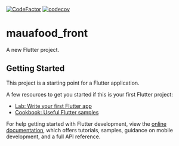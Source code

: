 [![CodeFactor](https://www.codefactor.io/repository/github/maua-dev/mauafood_front/badge)](https://www.codefactor.io/repository/github/maua-dev/mauafood_front)
[![codecov](https://codecov.io/gh/Maua-Dev/mauafood_front/branch/develop/graph/badge.svg?token=GR7SIIK1QU)](https://codecov.io/gh/Maua-Dev/mauafood_front)
# mauafood_front

A new Flutter project.

## Getting Started

This project is a starting point for a Flutter application.

A few resources to get you started if this is your first Flutter project:

- [Lab: Write your first Flutter app](https://docs.flutter.dev/get-started/codelab)
- [Cookbook: Useful Flutter samples](https://docs.flutter.dev/cookbook)

For help getting started with Flutter development, view the
[online documentation](https://docs.flutter.dev/), which offers tutorials,
samples, guidance on mobile development, and a full API reference.

